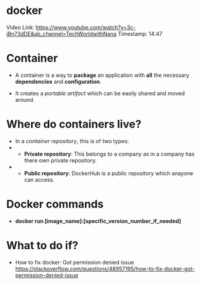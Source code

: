 # docker

Video Link: https://www.youtube.com/watch?v=3c-iBn73dDE&ab_channel=TechWorldwithNana
Timestamp: 14:47

# Container
- A container is a way to **package** an application with **all** the necessary **dependencies** and **configuration**.

- It creates a _portable artifact_ which can be easily shared and moved around.

# Where do containers live?
- In a _container repository_, this is of two types:
- - **Private repository**: This belongs to a company as in a company has there own private repository.
- - **Public repository**: DockerHub is a public repository which anayone can access.

# Docker commands
- **docker run [image_name]:[specific_version_number_if_needed]**


# What to do if?

- How to fix docker: Got permission denied issue
https://stackoverflow.com/questions/48957195/how-to-fix-docker-got-permission-denied-issue
